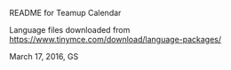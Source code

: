 README for Teamup Calendar

Language files downloaded from https://www.tinymce.com/download/language-packages/

March 17, 2016, GS